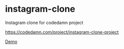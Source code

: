 # instagram-clone
Instagram clone for codedamn project

https://codedamn.com/project/instagram-clone-project

[Demo](https://kasim393.github.io/instagram-clone/)

